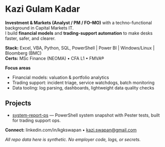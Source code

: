 # Kazi Gulam Kadar

**Investment & Markets (Analyst / PM / FO–MO)** with a techno-functional background in Capital Markets IT.  
I build **financial models** and **trading-support automation** to make desks faster, safer, and clearer.

**Stack:** Excel, VBA, Python, SQL, PowerShell | Power BI | Windows/Linux | Bloomberg (BMC)  
**Certs:** MSc Finance (NEOMA) • CFA L1 • FMVA®

**Focus areas**
- Financial models: valuation & portfolio analytics
- Trading support: incident triage, service watchdogs, batch monitoring
- Data tooling: log parsing, dashboards, lightweight data quality checks

## Projects

- [system-report-ps](https://github.com/kgkswapan/system-report-ps) — PowerShell system snapshot with Pester tests, built for trading support ops.

**Connect:** linkedin.com/in/kgkswapan • kazi.swapan@gmail.com

_All repo data here is synthetic. No employer code, logs, or secrets._
